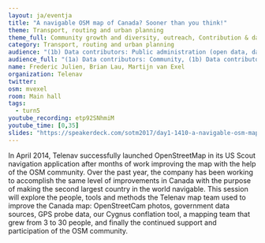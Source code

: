 ```yaml
---
layout: ja/eventja
title: "A navigable OSM map of Canada? Sooner than you think!"
theme: Transport, routing and urban planning
theme_full: Community growth and diversity, outreach, Contribution & data collection, GIS, data use and data analysis, Transport, routing and urban planning
category: Transport, routing and urban planning
audience: "(1b) Data contributors: Public administration (open data, data feedback...)"
audience_full: "(1a) Data contributors: Community, (1b) Data contributors: Public administration (open data, data feedback...), (1c) Data contributors: Companies (data feedback, driven by need of data...), (2a) Data users: Commercial"
name: Frederic Julien, Brian Lau, Martijn van Exel
organization: Telenav
twitter:
osm: mvexel
room: Main hall
tags:
  - turn5
youtube_recording: etp92SNhmiM
youtube_time: [0,35]
slides: "https://speakerdeck.com/sotm2017/day1-1410-a-navigable-osm-map-of-canada-sooner-than-you-think"
---
```

In April 2014, Telenav successfully launched OpenStreetMap in its US Scout navigation application after months of work improving the map with the help of the OSM community. Over the past year, the company has been working to accomplish the same level of improvements in Canada with the purpose of making the second largest country in the world navigable. This session will explore the people, tools and methods the Telenav map team used to improve the Canada map: OpenStreetCam photos, government data sources, GPS probe data, our Cygnus conflation tool, a mapping team that grew from 3 to 30 people, and finally the continued support and participation of the OSM community.

